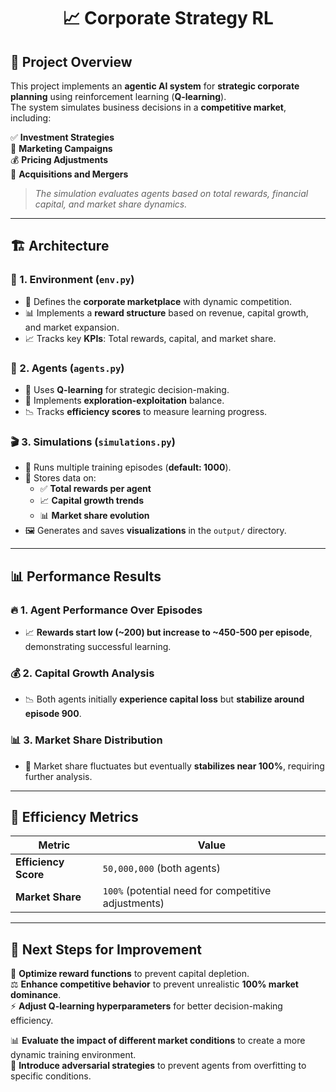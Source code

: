# <div align="center">📈 Corporate Strategy RL</div>

## 🚀 Project Overview
This project implements an **agentic AI system** for **strategic corporate planning** using reinforcement learning (**Q-learning**).  
The system simulates business decisions in a **competitive market**, including:

✅ **Investment Strategies**  
📢 **Marketing Campaigns**  
💰 **Pricing Adjustments**  
🤝 **Acquisitions and Mergers**  

> *The simulation evaluates agents based on total rewards, financial capital, and market share dynamics.*

---

## 🏗️ Architecture

### 🏢 1. Environment (`env.py`)
- 🏦 Defines the **corporate marketplace** with dynamic competition.
- 📊 Implements a **reward structure** based on revenue, capital growth, and market expansion.
- 📈 Tracks key **KPIs**: Total rewards, capital, and market share.

### 🤖 2. Agents (`agents.py`)
- 🎯 Uses **Q-learning** for strategic decision-making.
- 🔄 Implements **exploration-exploitation** balance.
- 📉 Tracks **efficiency scores** to measure learning progress.

### 🎬 3. Simulations (`simulations.py`)
- 🔄 Runs multiple training episodes (**default: 1000**).
- 📂 Stores data on:
  - ✅ **Total rewards per agent**
  - 📈 **Capital growth trends**
  - 📊 **Market share evolution**
- 🖼️ Generates and saves **visualizations** in the `output/` directory.

---

## 📊 Performance Results

### 🔥 1. Agent Performance Over Episodes
- 📈 **Rewards start low (~200) but increase to ~450-500 per episode**, demonstrating successful learning.

### 💰 2. Capital Growth Analysis
- 📉 Both agents initially **experience capital loss** but **stabilize around episode 900**.

### 📊 3. Market Share Distribution
- 🔄 Market share fluctuates but eventually **stabilizes near 100%**, requiring further analysis.

---

## 📏 Efficiency Metrics
| Metric            | Value                 |
|------------------|----------------------|
| **Efficiency Score** | `50,000,000` (both agents) |
| **Market Share**    | `100%` (potential need for competitive adjustments) |

---

## 🚀 Next Steps for Improvement
🔧 **Optimize reward functions** to prevent capital depletion.  
⚖️ **Enhance competitive behavior** to prevent unrealistic **100% market dominance**.  
⚡ **Adjust Q-learning hyperparameters** for better decision-making efficiency.  

📊 **Evaluate the impact of different market conditions** to create a more dynamic training environment.  
🔄 **Introduce adversarial strategies** to prevent agents from overfitting to specific conditions.  
